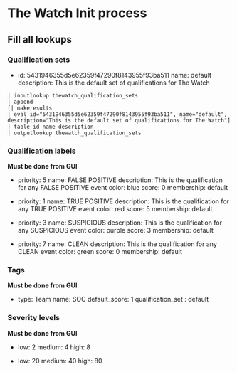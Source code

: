 # The Watch Init process
## Fill all lookups

### Qualification sets
- id:  5431946355d5e62359f47290f8143955f93ba511
name: default
description: This is the default set of qualifications for The Watch

```spl
| inputlookup thewatch_qualification_sets
| append 
[| makeresults
| eval id="5431946355d5e62359f47290f8143955f93ba511", name="default", description="This is the default set of qualifications for The Watch"]
| table id name description
| outputlookup thewatch_qualification_sets
```

### Qualification labels
__Must be done from GUI__

- priority: 5
name: FALSE POSITIVE
description: This is the qualification for any FALSE POSITIVE event
color: blue
score: 0
membership: default

- priority: 1
name: TRUE POSITIVE
description: This is the qualification for any TRUE POSITIVE event
color: red
score: 5
membership: default

- priority: 3
name: SUSPICIOUS
description: This is the qualification for any SUSPICIOUS event
color: purple
score: 3
membership: default

- priority: 7
name: CLEAN
description: This is the qualification for any CLEAN event
color: green
score: 0
membership: default

### Tags
__Must be done from GUI__

- type: Team
name: SOC
default_score: 1
qualification_set : default

### Severity levels
__Must be done from GUI__

- low: 2
medium: 4
high: 8

- low: 20
medium: 40
high: 80

